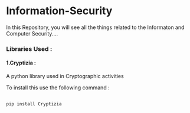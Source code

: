# Information-Security

In this Repository, you will see all the things related to the Informaton and Computer Security....

### Libraries Used : 
#### 1.Cryptizia :
A python library used in Cryptographic activities

To install this use the following command :
##
    pip install Cryptizia
